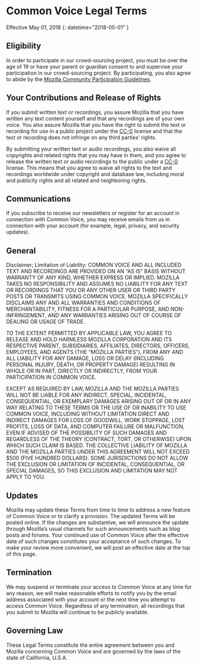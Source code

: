 # Common Voice Legal Terms 

Effective May 01, 2018 {: datetime="2018-05-01" }

## Eligibility

In order to participate in our crowd-sourcing project, you must be over the age of 19 or have your parent or guardian consent to and supervise your participation in our crowd-sourcing project. By participating, you also agree to abide by the [Mozilla Community Participation Guidelines](https://www.mozilla.org/about/governance/policies/participation/). 

## Your Contributions and Release of Rights

If you submit written text or recordings, you assure Mozilla that you have written any text content yourself and that any recordings are of your own voice. You also assure Mozilla that you have the right to submit the text or recording for use in a public project under the [CC-0](https://creativecommons.org/publicdomain/zero/1.0/) license and that the text or recording does not infringe on any third parties’ rights. 

By submitting your written text or audio recordings, you also waive all copyrights and related rights that you may have in them, and you agree to release the written text or audio recordings to the public under a [CC-0](https://creativecommons.org/publicdomain/zero/1.0/) license. This means that you agree to waive all rights to the text and recordings worldwide under copyright and database law, including moral and publicity rights and all related and neighboring rights.

## Communications

If you subscribe to receive our newsletters or register for an account in connection with Common Voice, you may receive emails from us in connection with your account (for example, legal, privacy, and security updates).

## General

Disclaimer; Limitation of Liability: COMMON VOICE AND ALL INCLUDED TEXT AND RECORDINGS ARE PROVIDED ON AN “AS IS” BASIS WITHOUT WARRANTY OF ANY KIND, WHETHER EXPRESS OR IMPLIED. MOZILLA TAKES NO RESPONSIBILITY AND ASSUMES NO LIABILITY FOR ANY TEXT OR RECORDINGS THAT YOU OR ANY OTHER USER OR THIRD PARTY POSTS OR TRANSMITS USING COMMON VOICE. MOZILLA SPECIFICALLY DISCLAIMS ANY AND ALL WARRANTIES AND CONDITIONS OF MERCHANTABILITY, FITNESS FOR A PARTICULAR PURPOSE, AND NON-INFRINGEMENT, AND ANY WARRANTIES ARISING OUT OF COURSE OF DEALING OR USAGE OF TRADE.

TO THE EXTENT PERMITTED BY APPLICABLE LAW, YOU AGREE TO RELEASE AND HOLD HARMLESS MOZILLA CORPORATION AND ITS RESPECTIVE PARENT, SUBSIDIARIES, AFFILIATES, DIRECTORS, OFFICERS, EMPLOYEES, AND AGENTS (THE “MOZILLA PARTIES”), FROM ANY AND ALL LIABILITY FOR ANY DAMAGE, LOSS OR DELAY (INCLUDING PERSONAL INJURY, DEATH, OR PROPERTY DAMAGE) RESULTING IN WHOLE OR IN PART, DIRECTLY OR INDIRECTLY, FROM YOUR PARTICIPATION IN COMMON VOICE.

EXCEPT AS REQUIRED BY LAW, MOZILLA AND THE MOZILLA PARTIES WILL NOT BE LIABLE FOR ANY INDIRECT, SPECIAL, INCIDENTAL, CONSEQUENTIAL, OR EXEMPLARY DAMAGES ARISING OUT OF OR IN ANY WAY RELATING TO THESE TERMS OR THE USE OF OR INABILITY TO USE COMMON VOICE, INCLUDING WITHOUT LIMITATION DIRECT AND INDIRECT DAMAGES FOR LOSS OF GOODWILL, WORK STOPPAGE, LOST PROFITS, LOSS OF DATA, AND COMPUTER FAILURE OR MALFUNCTION, EVEN IF ADVISED OF THE POSSIBILITY OF SUCH DAMAGES AND REGARDLESS OF THE THEORY (CONTRACT, TORT, OR OTHERWISE) UPON WHICH SUCH CLAIM IS BASED. THE COLLECTIVE LIABILITY OF MOZILLA AND THE MOZILLA PARTIES UNDER THIS AGREEMENT WILL NOT EXCEED $500 (FIVE HUNDRED DOLLARS). SOME JURISDICTIONS DO NOT ALLOW THE EXCLUSION OR LIMITATION OF INCIDENTAL, CONSEQUENTIAL, OR SPECIAL DAMAGES, SO THIS EXCLUSION AND LIMITATION MAY NOT APPLY TO YOU.

## Updates 

Mozilla may update these Terms from time to time to address a new feature of Common Voice or to clarify a provision. The updated Terms will be posted online. If the changes are substantive, we will announce the update through Mozilla’s usual channels for such announcements such as blog posts and forums. Your continued use of Common Voice after the effective date of such changes constitutes your acceptance of such changes. To make your review more convenient, we will post an effective date at the top of this page.

## Termination 

We may suspend or terminate your access to Common Voice at any time for any reason, we will make reasonable efforts to notify you by the email address associated with your account or the next time you attempt to access Common Voice. Regardless of any termination, all recordings that you submit to Mozilla will continue to be publicly available.

## Governing Law

These Legal Terms constitute the entire agreement between you and Mozilla concerning Common Voice and are governed by the laws of the state of California, U.S.A.
